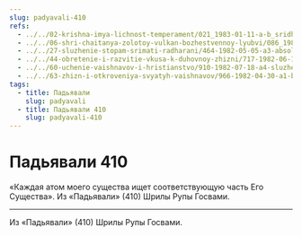 ```yaml
---
slug: padyavali-410
refs:
  - ../../02-krishna-imya-lichnost-temperament/021_1983-01-11-a-b_sridharmj_bog_jeto_lichnost___dary_predannosti_krishne.md
  - ../../06-shri-chaitanya-zolotoy-vulkan-bozhestvennoy-lyubvi/086_1982-02-18-a5_sridharmj_sokrovenniy_dar_mahaprabhu.md
  - ../../27-sluzhenie-stopam-srimati-radharani/464-1982-05-05-a3-absolyutnoe-prevoshodstvo-i-unikalnoe-polozhenie-shrimati-radharani.md
  - ../../44-obretenie-i-razvitie-vkusa-k-duhovnoy-zhizni/717-1982-06-19-a3-b1-postepennoe-ochishhenie-serdtsa-ot-skverny-i-razvitie-predannosti.md
  - ../../60-uchenie-vaishnavov-i-hristianstvo/910-1982-07-18-a4-sluzhenie-bozhestvam-ne-yavlyaetsya-idolopoklonnichestvom.md
  - ../../63-zhizn-i-otkroveniya-svyatyh-vaishnavov/966-1982-04-30-a1-b2-krishnadas-babadzhi-i-shridhar-maharadzh-velichie-sharanagati.md
tags:
  - title: Падьявали
    slug: padyavali
  - title: Падьявали 410
    slug: padyavali-410
---
```


# Падьявали 410

«Каждая атом моего существа ищет соответствующую часть Его Существа». Из «Падьявали» (410) Шрилы Рупы Госвами.

---

Из «Падьявали» (410) Шрилы Рупы Госвами.
